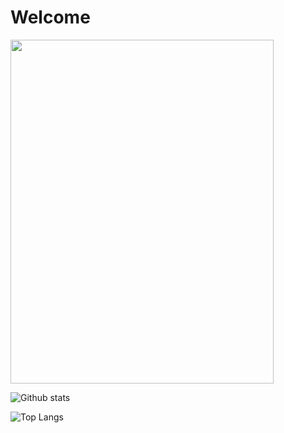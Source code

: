 # Welcome

<img src="https://media.giphy.com/media/MOSebUr4rvZS0/giphy.gif" width="421" height="550">

![Github stats](https://github-readme-stats.vercel.app/api?username=xinthose&show_icons=true&theme=radical&count_private=true)

![Top Langs](https://github-readme-stats.vercel.app/api/top-langs/?username=xinthose)

